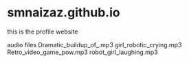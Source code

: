 # smnaizaz.github.io
this is the profile website


audio files
Dramatic_buildup_of_.mp3
girl_robotic_crying.mp3
Retro_video_game_pow.mp3
robot_girl_laughing.mp3